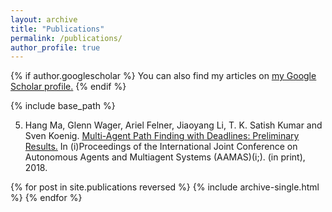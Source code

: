 ```yaml
---
layout: archive
title: "Publications"
permalink: /publications/
author_profile: true
---
```


{% if author.googlescholar %}
  You can also find my articles on <u><a href="{{author.googlescholar}}">my Google Scholar profile</a>.</u>
{% endif %}

{% include base_path %}

5. Hang Ma, Glenn Wager, Ariel Felner, Jiaoyang Li, T. K. Satish Kumar and Sven Koenig. [Multi-Agent Path Finding with Deadlines: Preliminary Results.](http:jiaoyang-li.github.io/2018-AAMAS.pdf) In (i)Proceedings of the International Joint Conference on Autonomous Agents and Multiagent Systems (AAMAS)(i;). (in print), 2018.

{% for post in site.publications reversed %}
  {% include archive-single.html %}
{% endfor %}
